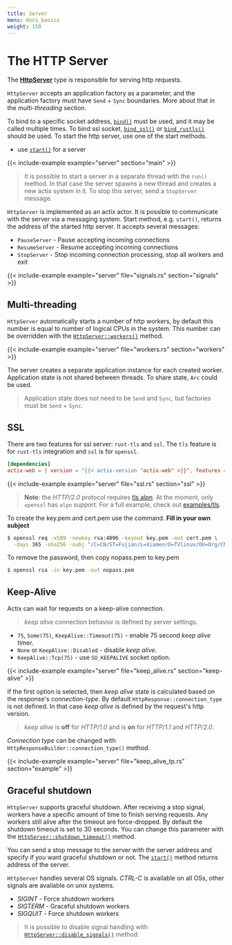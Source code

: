 ```yaml
---
title: Server
menu: docs_basics
weight: 150
---
```


# The HTTP Server

The [**HttpServer**](../../actix-web/actix_web/server/struct.HttpServer.html) type is responsible for
serving http requests.

`HttpServer` accepts an application factory as a parameter, and the
application factory must have `Send` + `Sync` boundaries. More about that in the
*multi-threading* section.

To bind to a specific socket address,
[`bind()`](../../actix-web/actix_web/server/struct.HttpServer.html#method.bind)
must be used, and it may be called multiple times. To bind ssl socket,
[`bind_ssl()`](../../actix-web/actix_web/server/struct.HttpServer.html#method.bind_ssl)
or [`bind_rustls()`](../../actix-web/1.0.0/actix_web/struct.HttpServer.html#method.bind_rustls)
should be used. To start the http server, use one of the start methods.

- use [`start()`](../../actix-web/actix_web/server/struct.HttpServer.html#method.start)
for a server

{{< include-example example="server" section="main" >}}

> It is possible to start a server in a separate thread with the `run()` method. In that
> case the server spawns a new thread and creates a new actix system in it. To stop
> this server, send a `StopServer` message.

`HttpServer` is implemented as an actix actor. It is possible to communicate with the server
via a messaging system. Start method, e.g. `start()`, returns the
address of the started http server. It accepts several messages:

- `PauseServer` - Pause accepting incoming connections
- `ResumeServer` - Resume accepting incoming connections
- `StopServer` - Stop incoming connection processing, stop all workers and exit

{{< include-example example="server" file="signals.rs" section="signals" >}}

## Multi-threading

`HttpServer` automatically starts a number of http workers, by default
this number is equal to number of logical CPUs in the system. This number
can be overridden with the
[`HttpServer::workers()`](../../actix-web/actix_web/server/struct.HttpServer.html#method.workers) method.

{{< include-example example="server" file="workers.rs" section="workers" >}}

The server creates a separate application instance for each created worker. Application state
is not shared between threads. To share state, `Arc` could be used.

> Application state does not need to be `Send` and `Sync`,
> but factories must be `Send` + `Sync`.

## SSL

There are two features for ssl server: `rust-tls` and `ssl`. The `tls` feature is
for `rust-tls` integration and `ssl` is for `openssl`.

```toml
[dependencies]
actix-web = { version = "{{< actix-version "actix-web" >}}", features = ["ssl"] }
```

{{< include-example example="server" file="ssl.rs" section="ssl" >}}

> **Note**: the *HTTP/2.0* protocol requires
> [tls alpn](https://tools.ietf.org/html/rfc7301).
> At the moment, only `openssl` has `alpn` support.
> For a full example, check out
> [examples/tls](https://github.com/actix/examples/tree/master/tls).

To create the key.pem and cert.pem use the command. **Fill in your own subject**
```bash
$ openssl req -x509 -newkey rsa:4096 -keyout key.pem -out cert.pem \
  -days 365 -sha256 -subj "/C=CN/ST=Fujian/L=Xiamen/O=TVlinux/OU=Org/CN=muro.lxd"
```
To remove the password, then copy nopass.pem to key.pem 
```bash
$ openssl rsa -in key.pem -out nopass.pem
```

## Keep-Alive

Actix can wait for requests on a keep-alive connection.

> *keep alive* connection behavior is defined by server settings.

- `75`, `Some(75)`, `KeepAlive::Timeout(75)` - enable 75 second *keep alive* timer.
- `None` or `KeepAlive::Disabled` - disable *keep alive*.
- `KeepAlive::Tcp(75)` - use `SO_KEEPALIVE` socket option.

{{< include-example example="server" file="keep_alive.rs" section="keep-alive" >}}

If the first option is selected, then *keep alive* state is
calculated based on the response's *connection-type*. By default
`HttpResponse::connection_type` is not defined. In that case *keep alive* is
defined by the request's http version.

> *keep alive* is **off** for *HTTP/1.0* and is **on** for *HTTP/1.1* and *HTTP/2.0*.

*Connection type* can be changed with `HttpResponseBuilder::connection_type()` method.

{{< include-example example="server" file="keep_alive_tp.rs" section="example" >}}

## Graceful shutdown

`HttpServer` supports graceful shutdown. After receiving a stop signal, workers
have a specific amount of time to finish serving requests. Any workers still alive after the
timeout are force-dropped. By default the shutdown timeout is set to 30 seconds.
You can change this parameter with the
[`HttpServer::shutdown_timeout()`](../../actix-web/actix_web/server/struct.HttpServer.html#method.shutdown_timeout) method.

You can send a stop message to the server with the server address and specify if you want
graceful shutdown or not. The
[`start()`](../../actix-web/actix_web/server/struct.HttpServer.html#method.start)
method returns address of the server.

`HttpServer` handles several OS signals. *CTRL-C* is available on all OSs,
other signals are available on unix systems.

- *SIGINT* - Force shutdown workers
- *SIGTERM* - Graceful shutdown workers
- *SIGQUIT* - Force shutdown workers

> It is possible to disable signal handling with
> [`HttpServer::disable_signals()`](../../actix-web/actix_web/server/struct.HttpServer.html#method.disable_signals)
> method.
